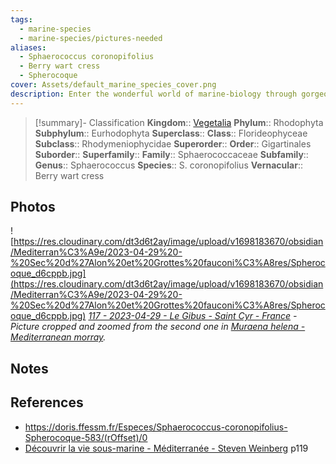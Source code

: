```yaml
---
tags:
  - marine-species
  - marine-species/pictures-needed
aliases:
  - Sphaerococcus coronopifolius
  - Berry wart cress
  - Spherocoque
cover: Assets/default_marine_species_cover.png
description: Enter the wonderful world of marine-biology through gorgeous underwater pictures of marine animals and photosynthetic organisms.
---
```

> [!summary]- Classification
**Kingdom**:: [Vegetalia](Vegetalia.md)
**Phylum**:: Rhodophyta
**Subphylum**:: Eurhodophyta
**Superclass**::
**Class**:: Florideophyceae
**Subclass**:: Rhodymeniophycidae
**Superorder**::
**Order**:: Gigartinales
**Suborder**::
**Superfamily**::
**Family**:: Sphaerococcaceae
**Subfamily**::
**Genus**:: Sphaerococcus
**Species**:: S. coronopifolius
**Vernacular**:: Berry wart cress

## Photos
![https://res.cloudinary.com/dt3d6t2ay/image/upload/v1698183670/obsidian/Mediterran%C3%A9e/2023-04-29%20-%20Sec%20d%27Alon%20et%20Grottes%20fauconi%C3%A8res/Spherocoque_d6cppb.jpg](https://res.cloudinary.com/dt3d6t2ay/image/upload/v1698183670/obsidian/Mediterran%C3%A9e/2023-04-29%20-%20Sec%20d%27Alon%20et%20Grottes%20fauconi%C3%A8res/Spherocoque_d6cppb.jpg)
*[117 - 2023-04-29 - Le Gibus - Saint Cyr - France](117%20-%202023-04-29%20-%20Le%20Gibus%20-%20Saint%20Cyr%20-%20France.md) - Picture cropped and zoomed from the second one in [Muraena helena - Mediterranean morray](Muraena%20helena%20-%20Mediterranean%20morray.md).*

## Notes

## References
- https://doris.ffessm.fr/Especes/Sphaerococcus-coronopifolius-Spherocoque-583/(rOffset)/0
- [Découvrir la vie sous-marine - Méditerranée - Steven Weinberg](Découvrir%20la%20vie%20sous-marine%20-%20Méditerranée%20-%20Steven%20Weinberg.md) p119